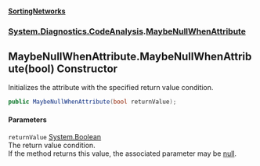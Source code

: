 #### [SortingNetworks](index.md 'index')
### [System.Diagnostics.CodeAnalysis](System_Diagnostics_CodeAnalysis.md 'System.Diagnostics.CodeAnalysis').[MaybeNullWhenAttribute](System_Diagnostics_CodeAnalysis_MaybeNullWhenAttribute.md 'System.Diagnostics.CodeAnalysis.MaybeNullWhenAttribute')
## MaybeNullWhenAttribute.MaybeNullWhenAttribute(bool) Constructor
Initializes the attribute with the specified return value condition.  
```csharp
public MaybeNullWhenAttribute(bool returnValue);
```
#### Parameters
<a name='System_Diagnostics_CodeAnalysis_MaybeNullWhenAttribute_MaybeNullWhenAttribute(bool)_returnValue'></a>
`returnValue` [System.Boolean](https://docs.microsoft.com/en-us/dotnet/api/System.Boolean 'System.Boolean')  
The return value condition.  
If the method returns this value, the associated parameter may be [null](https://docs.microsoft.com/en-us/dotnet/csharp/language-reference/keywords/null 'https://docs.microsoft.com/en-us/dotnet/csharp/language-reference/keywords/null').  
  
